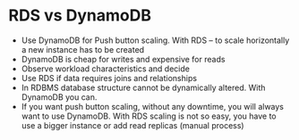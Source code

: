 # RDS vs DynamoDB

* Use DynamoDB for Push button scaling. With RDS – to scale horizontally a new instance has to be created
* DynamoDB is cheap for writes and expensive for reads
* Observe workload characteristics and decide
* Use RDS if data requires joins and relationships
* In RDBMS database structure cannot be dynamically altered. With DynamoDB you can.
* If you want push button scaling, without any downtime, you will always want to use DynamoDB. With RDS scaling is not so easy, you have to use a bigger instance or add read replicas \(manual process\)



